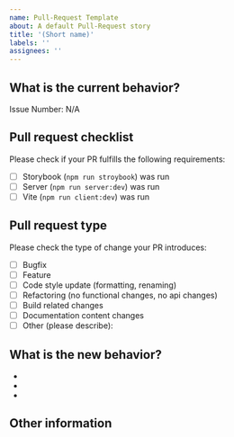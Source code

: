 ```yaml
---
name: Pull-Request Template
about: A default Pull-Request story
title: '(Short name)'
labels: ''
assignees: ''
---
```


## What is the current behavior?

Issue Number: N/A

## Pull request checklist

Please check if your PR fulfills the following requirements:

- [ ] Storybook (`npm run stroybook`) was run
- [ ] Server (`npm run server:dev`) was run
- [ ] Vite (`npm run client:dev`) was run

## Pull request type

Please check the type of change your PR introduces:

- [ ] Bugfix
- [ ] Feature
- [ ] Code style update (formatting, renaming)
- [ ] Refactoring (no functional changes, no api changes)
- [ ] Build related changes
- [ ] Documentation content changes
- [ ] Other (please describe):

## What is the new behavior?

-
-
-

## Other information
